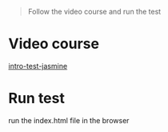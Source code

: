 > Follow the video course and run the test 

# Video course
[intro-test-jasmine](https://www.linkedin.com/learning/learning-unit-testing-with-jasmine/arrange-act-and-assert-pattern?autoSkip=true&autoplay=true&resume=false&u=74416004)

# Run test
run the index.html file in the browser